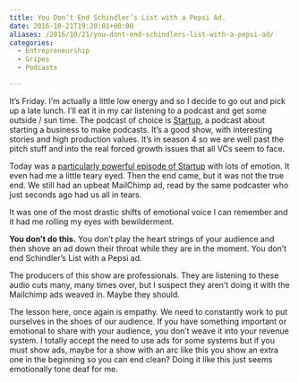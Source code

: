 ```yaml
---
title: You Don’t End Schindler’s List with a Pepsi Ad.
date: 2016-10-21T19:20:01+00:00
aliases: /2016/10/21/you-dont-end-schindlers-list-with-a-pepsi-ad/
categories:
  - Entrepreneurship
  - Gripes
  - Podcasts

---
```

It&#8217;s Friday. I&#8217;m actually a little low energy and so I decide to go out and pick up a late lunch. I&#8217;ll eat it in my car listening to a podcast and get some outside / sun time. The podcast of choice is [Startup][1], a podcast about starting a business to make podcasts. It&#8217;s a good show, with interesting stories and high production values. It&#8217;s in season 4 so we are well past the pitch stuff and into the real forced growth issues that all VCs seem to face.

Today was a [particularly powerful episode of Startup][2] with lots of emotion. It even had me a little teary eyed. Then the end came, but it was not the true end. We still had an upbeat MailChimp ad, read by the same podcaster who just seconds ago had us all in tears.

It was one of the most drastic shifts of emotional voice I can remember and it had me rolling my eyes with bewilderment.

**You don&#8217;t do this.** You don&#8217;t play the heart strings of your audience and then shove an ad down their throat while they are in the moment. You don&#8217;t end Schindler&#8217;s List with a Pepsi ad.

The producers of this show are professionals. They are listening to these audio cuts many, many times over, but I suspect they aren&#8217;t doing it with the Mailchimp ads weaved in. Maybe they should.

The lesson here, once again is empathy. We need to constantly work to put ourselves in the shoes of our audience. If you have something important or emotional to share with your audience, you don&#8217;t weave it into your revenue system. I totally accept the need to use ads for some systems but if you must show ads, maybe for a show with an arc like this you show an extra one in the beginning so you can end clean? Doing it like this just seems emotionally tone deaf for me.

 [1]: https://gimletmedia.com/show/startup/
 [2]: https://gimletmedia.com/episode/shadowed-qualities-season-4-episode-3/